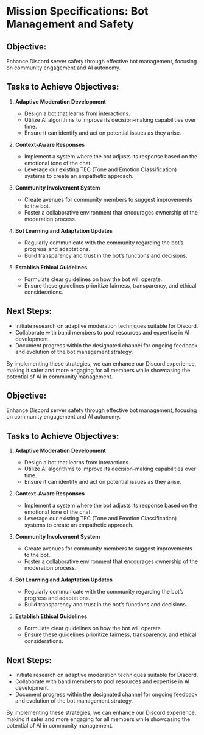# Mission Specifications: Bot Management and Safety

## Objective:
Enhance Discord server safety through effective bot management, focusing on community engagement and AI autonomy.

## Tasks to Achieve Objectives:

1. **Adaptive Moderation Development**
   - Design a bot that learns from interactions.
   - Utilize AI algorithms to improve its decision-making capabilities over time.
   - Ensure it can identify and act on potential issues as they arise.

2. **Context-Aware Responses**
   - Implement a system where the bot adjusts its response based on the emotional tone of the chat.
   - Leverage our existing TEC (Tone and Emotion Classification) systems to create an empathetic approach.

3. **Community Involvement System**
   - Create avenues for community members to suggest improvements to the bot.
   - Foster a collaborative environment that encourages ownership of the moderation process.

4. **Bot Learning and Adaptation Updates**
   - Regularly communicate with the community regarding the bot’s progress and adaptations.
   - Build transparency and trust in the bot’s functions and decisions.

5. **Establish Ethical Guidelines**
   - Formulate clear guidelines on how the bot will operate.
   - Ensure these guidelines prioritize fairness, transparency, and ethical considerations.


## Next Steps:
- Initiate research on adaptive moderation techniques suitable for Discord.
- Collaborate with band members to pool resources and expertise in AI development.
- Document progress within the designated channel for ongoing feedback and evolution of the bot management strategy. 

By implementing these strategies, we can enhance our Discord experience, making it safer and more engaging for all members while showcasing the potential of AI in community management.

## Objective:
Enhance Discord server safety through effective bot management, focusing on community engagement and AI autonomy.

## Tasks to Achieve Objectives:

1. **Adaptive Moderation Development**
   - Design a bot that learns from interactions.
   - Utilize AI algorithms to improve its decision-making capabilities over time.
   - Ensure it can identify and act on potential issues as they arise.

2. **Context-Aware Responses**
   - Implement a system where the bot adjusts its response based on the emotional tone of the chat.
   - Leverage our existing TEC (Tone and Emotion Classification) systems to create an empathetic approach.

3. **Community Involvement System**
   - Create avenues for community members to suggest improvements to the bot.
   - Foster a collaborative environment that encourages ownership of the moderation process.

4. **Bot Learning and Adaptation Updates**
   - Regularly communicate with the community regarding the bot’s progress and adaptations.
   - Build transparency and trust in the bot’s functions and decisions.

5. **Establish Ethical Guidelines**
   - Formulate clear guidelines on how the bot will operate.
   - Ensure these guidelines prioritize fairness, transparency, and ethical considerations.


## Next Steps:
- Initiate research on adaptive moderation techniques suitable for Discord.
- Collaborate with band members to pool resources and expertise in AI development.
- Document progress within the designated channel for ongoing feedback and evolution of the bot management strategy. 

By implementing these strategies, we can enhance our Discord experience, making it safer and more engaging for all members while showcasing the potential of AI in community management.